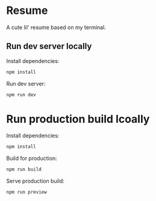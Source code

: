 # Resume

A cute lil' resume based on my terminal.

## Run dev server locally

Install dependencies:

```bash
npm install
```

Run dev server:

```bash
npm run dev
```

# Run production build lcoally

Install dependencies:

```bash
npm install
```

Build for production:

```bash
npm run build
```

Serve production build:

```bash
npm run preview
```
